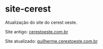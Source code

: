 # site-cerest
Atualização do site do cerest oeste.

Site antigo:
[cerestoeste.com.br](cerestoeste.com.br)

Site atualizado:
[guilherme.cerestoeste.com.br](guilherme.cerestoeste.com.br)
